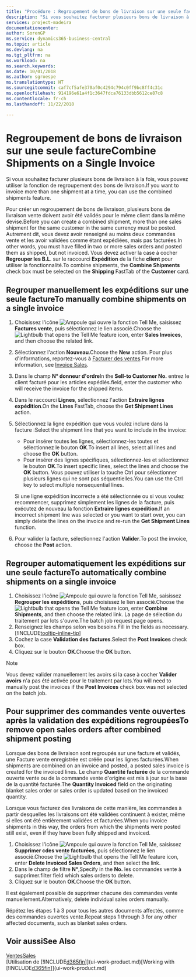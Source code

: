 ```yaml
---
title: "Procédure : Regroupement de bons de livraison sur une seule facture | Microsoft Docs"
description: "Si vous souhaitez facturer plusieurs bons de livraison à la fois, vous pouvez utiliser la fonction de regroupement des bons de livraison."
services: project-madeira
documentationcenter: 
author: SorenGP
ms.service: dynamics365-business-central
ms.topic: article
ms.devlang: na
ms.tgt_pltfrm: na
ms.workload: na
ms.search.keywords: 
ms.date: 10/01/2018
ms.author: sgroespe
ms.translationtype: HT
ms.sourcegitcommit: caf7cf5afe370af0c4294c794c0ff9bc8ff4c31c
ms.openlocfilehash: 914196e61a4f1c3647fdca76133dbb5612ce87c8
ms.contentlocale: fr-ch
ms.lasthandoff: 11/22/2018

---
```

# <a name="combine-shipments-on-a-single-invoice"></a><span data-ttu-id="b2141-103">Regroupement de bons de livraison sur une seule facture</span><span class="sxs-lookup"><span data-stu-id="b2141-103">Combine Shipments on a Single Invoice</span></span>
<span data-ttu-id="b2141-104">Si vous souhaitez facturer plusieurs bons de livraison à la fois, vous pouvez utiliser la fonction de regroupement des bons de livraison.</span><span class="sxs-lookup"><span data-stu-id="b2141-104">If you want to invoice more than one shipment at a time, you can use the combined shipments feature.</span></span>  

 <span data-ttu-id="b2141-105">Pour créer un regroupement de bons de livraison, plusieurs bons de livraison vente doivent avoir été validés pour le même client dans la même devise.</span><span class="sxs-lookup"><span data-stu-id="b2141-105">Before you can create a combined shipment, more than one sales shipment for the same customer in the same currency must be posted.</span></span> <span data-ttu-id="b2141-106">Autrement dit, vous devez avoir renseigné au moins deux commandes vente et les avoir validées comme étant expédiées, mais pas facturées.</span><span class="sxs-lookup"><span data-stu-id="b2141-106">In other words, you must have filled in two or more sales orders and posted them as shipped, but not invoiced.</span></span> <span data-ttu-id="b2141-107">Vous devez activer la case à cocher **Regrouper les B.L**. sur le raccourci **Expédition** de la fiche **client** pour utiliser la fonctionnalité.</span><span class="sxs-lookup"><span data-stu-id="b2141-107">To combine shipments, the **Combine Shipments** check box must be selected on the **Shipping** FastTab of the **Customer** card.</span></span>  

## <a name="to-manually-combine-shipments-on-a-single-invoice"></a><span data-ttu-id="b2141-108">Regrouper manuellement les expéditions sur une seule facture</span><span class="sxs-lookup"><span data-stu-id="b2141-108">To manually combine shipments on a single invoice</span></span>  
1. <span data-ttu-id="b2141-109">Choisissez l'icône ![Ampoule qui ouvre la fonction Tell Me](media/ui-search/search_small.png "Dites-moi ce que vous voulez faire"), saisissez **Factures vente**, puis sélectionnez le lien associé.</span><span class="sxs-lookup"><span data-stu-id="b2141-109">Choose the ![Lightbulb that opens the Tell Me feature](media/ui-search/search_small.png "Tell me what you want to do") icon, enter **Sales Invoices**, and then choose the related link.</span></span>  
2. <span data-ttu-id="b2141-110">Sélectionnez l'action **Nouveau**.</span><span class="sxs-lookup"><span data-stu-id="b2141-110">Choose the **New** action.</span></span> <span data-ttu-id="b2141-111">Pour plus d'informations, reportez-vous à [Facturer des ventes](sales-how-invoice-sales.md).</span><span class="sxs-lookup"><span data-stu-id="b2141-111">For more information, see [Invoice Sales](sales-how-invoice-sales.md).</span></span>
3. <span data-ttu-id="b2141-112">Dans le champ **N° donneur d'ordre**</span><span class="sxs-lookup"><span data-stu-id="b2141-112">In the **Sell-to Customer No.**</span></span> <span data-ttu-id="b2141-113">entrez le client facturé pour les articles expédiés.</span><span class="sxs-lookup"><span data-stu-id="b2141-113">field, enter the customer who will receive the invoice for the shipped items.</span></span>  
4. <span data-ttu-id="b2141-114">Dans le raccourci **Lignes**, sélectionnez l'action **Extraire lignes expédition**.</span><span class="sxs-lookup"><span data-stu-id="b2141-114">On the **Lines** FastTab, choose the **Get Shipment Lines** action.</span></span>  
5. <span data-ttu-id="b2141-115">Sélectionnez la ligne expédition que vous voulez inclure dans la facture :</span><span class="sxs-lookup"><span data-stu-id="b2141-115">Select the shipment line that you want to include in the invoice:</span></span>  

    - <span data-ttu-id="b2141-116">Pour insérer toutes les lignes, sélectionnez-les toutes et sélectionnez le bouton **OK**.</span><span class="sxs-lookup"><span data-stu-id="b2141-116">To insert all lines, select all lines and choose the **OK** button.</span></span>  
    - <span data-ttu-id="b2141-117">Pour insérer des lignes spécifiques, sélectionnez-les et sélectionnez le bouton **OK**.</span><span class="sxs-lookup"><span data-stu-id="b2141-117">To insert specific lines, select the lines and choose the **OK** button.</span></span> <span data-ttu-id="b2141-118">Vous pouvez utiliser la touche Ctrl pour sélectionner plusieurs lignes qui ne sont pas séquentielles.</span><span class="sxs-lookup"><span data-stu-id="b2141-118">You can use the Ctrl key to select multiple nonsequential lines.</span></span>  

    <span data-ttu-id="b2141-119">Si une ligne expédition incorrecte a été sélectionnée ou si vous voulez recommencer, supprimez simplement les lignes de la facture, puis exécutez de nouveau la fonction **Extraire lignes expédition**.</span><span class="sxs-lookup"><span data-stu-id="b2141-119">If an incorrect shipment line was selected or you want to start over, you can simply delete the lines on the invoice and re-run the **Get Shipment Lines** function.</span></span>  
7. <span data-ttu-id="b2141-120">Pour valider la facture, sélectionnez l'action **Valider**.</span><span class="sxs-lookup"><span data-stu-id="b2141-120">To post the invoice, choose the **Post** action.</span></span>  

## <a name="to-automatically-combine-shipments-on-a-single-invoice"></a><span data-ttu-id="b2141-121">Regrouper automatiquement les expéditions sur une seule facture</span><span class="sxs-lookup"><span data-stu-id="b2141-121">To automatically combine shipments on a single invoice</span></span>  
1. <span data-ttu-id="b2141-122">Choisissez l'icône ![Ampoule qui ouvre la fonction Tell Me](media/ui-search/search_small.png "Dites-moi ce que vous voulez faire"), saisissez **Regrouper les expéditions**, puis choisissez le lien associé.</span><span class="sxs-lookup"><span data-stu-id="b2141-122">Choose the ![Lightbulb that opens the Tell Me feature](media/ui-search/search_small.png "Tell me what you want to do") icon, enter **Combine Shipments**, and then choose the related link.</span></span> <span data-ttu-id="b2141-123">La page de sélection du traitement par lots s'ouvre.</span><span class="sxs-lookup"><span data-stu-id="b2141-123">The batch job request page opens.</span></span>  
2. <span data-ttu-id="b2141-124">Renseignez les champs selon vos besoins.</span><span class="sxs-lookup"><span data-stu-id="b2141-124">Fill in the fields as necessary.</span></span> [!INCLUDE[tooltip-inline-tip](includes/tooltip-inline-tip_md.md)]
3. <span data-ttu-id="b2141-125">Cochez la case **Validation des factures**.</span><span class="sxs-lookup"><span data-stu-id="b2141-125">Select the **Post Invoices** check box.</span></span>  
4.  <span data-ttu-id="b2141-126">Cliquez sur le bouton **OK**.</span><span class="sxs-lookup"><span data-stu-id="b2141-126">Choose the **OK** button.</span></span>  

> [!NOTE]  
>  <span data-ttu-id="b2141-127">Vous devez valider manuellement les avoirs si la case à cocher **Valider avoirs** n'a pas été activée pour le traitement par lots.</span><span class="sxs-lookup"><span data-stu-id="b2141-127">You will need to manually post the invoices if the **Post Invoices** check box was not selected on the batch job.</span></span>  

## <a name="to-remove-open-sales-orders-after-combined-shipment-posting"></a><span data-ttu-id="b2141-128">Pour supprimer des commandes vente ouvertes après la validation des expéditions regroupées</span><span class="sxs-lookup"><span data-stu-id="b2141-128">To remove open sales orders after combined shipment posting</span></span> 
<span data-ttu-id="b2141-129">Lorsque des bons de livraison sont regroupés sur une facture et validés, une Facture vente enregistrée est créée pour les lignes facturées.</span><span class="sxs-lookup"><span data-stu-id="b2141-129">When shipments are combined on an invoice and posted, a posted sales invoice is created for the invoiced lines.</span></span> <span data-ttu-id="b2141-130">Le champ **Quantité facturée** de la commande ouverte vente ou de la commande vente d'origine est mis à jour sur la base de la quantité facturée.</span><span class="sxs-lookup"><span data-stu-id="b2141-130">The **Quantity Invoiced** field on the originating blanket sales order or sales order is updated based on the invoiced quantity.</span></span>  

<span data-ttu-id="b2141-131">Lorsque vous facturez des livraisons de cette manière, les commandes à partir desquelles les livraisons ont été validées continuent à exister, même si elles ont été entièrement validées et facturées.</span><span class="sxs-lookup"><span data-stu-id="b2141-131">When you invoice shipments in this way, the orders from which the shipments were posted still exist, even if they have been fully shipped and invoiced.</span></span>   

1. <span data-ttu-id="b2141-132">Choisissez l'icône ![Ampoule qui ouvre la fonction Tell Me](media/ui-search/search_small.png "Dites-moi ce que vous voulez faire"), saisissez **Supprimer cdes vente facturées**, puis sélectionnez le lien associé.</span><span class="sxs-lookup"><span data-stu-id="b2141-132">Choose the ![Lightbulb that opens the Tell Me feature](media/ui-search/search_small.png "Tell me what you want to do") icon, enter **Delete Invoiced Sales Orders**, and then select the link.</span></span>  
2. <span data-ttu-id="b2141-133">Dans le champ de filtre **N°**,</span><span class="sxs-lookup"><span data-stu-id="b2141-133">Specify in the **No.**</span></span> <span data-ttu-id="b2141-134">les commandes vente à supprimer.</span><span class="sxs-lookup"><span data-stu-id="b2141-134">filter field which sales orders to delete.</span></span>  
3. <span data-ttu-id="b2141-135">Cliquez sur le bouton **OK**.</span><span class="sxs-lookup"><span data-stu-id="b2141-135">Choose the **OK** button.</span></span>  

<span data-ttu-id="b2141-136">Il est également possible de supprimer chacune des commandes vente manuellement.</span><span class="sxs-lookup"><span data-stu-id="b2141-136">Alternatively, delete individual sales orders manually.</span></span>  

<span data-ttu-id="b2141-137">Répétez les étapes 1 à 3 pour tous les autres documents affectés, comme des commandes ouvertes vente.</span><span class="sxs-lookup"><span data-stu-id="b2141-137">Repeat steps 1 through 3 for any other affected documents, such as blanket sales orders.</span></span>

## <a name="see-also"></a><span data-ttu-id="b2141-138">Voir aussi</span><span class="sxs-lookup"><span data-stu-id="b2141-138">See Also</span></span>  
[<span data-ttu-id="b2141-139">Ventes</span><span class="sxs-lookup"><span data-stu-id="b2141-139">Sales</span></span>](sales-manage-sales.md)  
<span data-ttu-id="b2141-140">[Utilisation de [!INCLUDE[d365fin](includes/d365fin_md.md)]](ui-work-product.md)</span><span class="sxs-lookup"><span data-stu-id="b2141-140">[Working with [!INCLUDE[d365fin](includes/d365fin_md.md)]](ui-work-product.md)</span></span>

